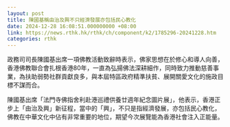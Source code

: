 ```yaml
---
layout: post
title: 陳國基稱由治及興不只經濟發展亦包括民心教化
date: 2024-12-28 16:08:51.000000000 +08:00
link: https://news.rthk.hk/rthk/ch/component/k2/1785296-20241228.htm
categories: rthk
---
```


政務司司長陳國基出席一項佛教活動致辭時表示，佛家思想在於修心和導人向善，香港佛教聯合會扎根香港80年，一直為弘揚佛法深耕細作，同時致力推動慈善事業，為扶助弱勢社群貢獻良多，與本屆特區政府精準扶貧、展開關愛文化的施政目標不謀而合。

陳國基出席「法門寺佛指舍利赴港巡禮供養廿週年紀念圖片展」，他表示，香港正步上「由治及興」新征程，當中的「興」，不只是指經濟發展，亦包括民心教化，佛教在中華文化中佔有非常重要的地位，期望今次展覽能為香港社會注入正能量。

